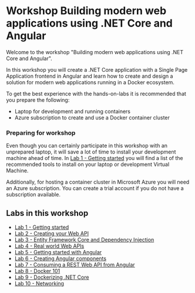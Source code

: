 # Workshop Building modern web applications using .NET Core and Angular
Welcome to the workshop "Building modern web applications using .NET Core and Angular". 

In this workshop you will create a .NET Core application with a Single Page Application frontend in Angular and learn how to create and design a solution for modern web applications running in a Docker ecosystem.

To get the best experience with the hands-on-labs it is recommended that you prepare the following:
- Laptop for development and running containers
- Azure subscription to create and use a Docker container cluster

### Preparing for workshop

Even though you can certainly participate in this workshop with an unprepared laptop, it will save a lot of time to install your development machine ahead of time. In [Lab 1 - Getting started](docs/Lab1-GettingStarted.md) you will find a list of the recommended tools to install on your laptop or development Virtual Machine.

Additionally, for hosting a container cluster in Microsoft Azure you will need an Azure subscription. You can create a trial account if you do not have a subscription available.

## Labs in this workshop

- [Lab 1 - Getting started](docs/Lab1-GettingStarted.md)
- [Lab 2 - Creating your Web API](docs/Lab2-CreatingWebAPI.md)
- [Lab 3 - Entity Framework Core and Dependency Injection](docs/Lab3-EntityFrameworkCore.md)
- [Lab 4 - Real world Web APIs](docs/Lab4-RealWorldWebAPI.md)
- [Lab 5 - Getting started with Angular ](docs/Lab5-GettingStartedAngular.md)
- [Lab 6 - Creating Angular components](docs/Lab6-CreatingComponents.md)
- [Lab 7 - Consuming a REST Web API from Angular](docs/Lab7-ConnectToApi.md)
- [Lab 8 - Docker 101](docs/Lab8-Docker101.md)
- [Lab 9 - Dockerizing .NET Core](docs/Lab9-DockerizingNETCore.md)
- [Lab 10 - Networking](docs/Lab10-Networking.md)
